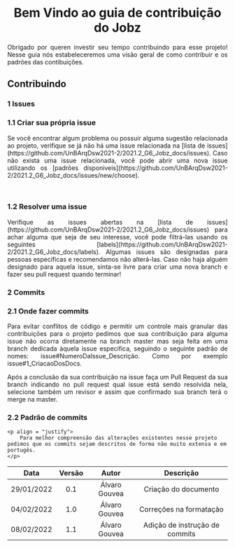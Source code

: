 # <center> Bem Vindo ao guia de contribuição do Jobz

<p align = "justify">
    Obrigado por queren investir seu tempo contribuindo para esse projeto!
    Nesse guia nós estabeleceremos uma visão geral de como contribuir e os padrões das contibuições.
</p>

## Contribuindo

### 1 Issues

### 1.1 Criar sua própria issue
<p align = "justify">
    Se você encontrar algum problema ou possuir alguma sugestão relacionada ao projeto, verifique se já não há uma issue relacionada na [lista de issues](https://github.com/UnBArqDsw2021-2/2021.2_G6_Jobz_docs/issues). Caso não exista uma issue relacionada, você pode abrir uma nova issue utilizando os [padrões dísponiveis](https://github.com/UnBArqDsw2021-2/2021.2_G6_Jobz_docs/issues/new/choose).
</p>

<br>

### 1.2 Resolver uma issue
<p align = "justify">
    Verifique as issues abertas na [lista de issues](https://github.com/UnBArqDsw2021-2/2021.2_G6_Jobz_docs/issues) para achar alguma que seja de seu interesse, você pode filtrá-las usando os seguintes [labels](https://github.com/UnBArqDsw2021-2/2021.2_G6_Jobz_docs/labels). Algumas issues são designadas para pessoas específicas e recomendamos não alterá-las. Caso não haja alguém designado para aquela issue, sinta-se livre para criar uma nova branch e fazer seu pull request quando terminar!
</p>

 ### 2 Commits
    
 ### 2.1 Onde fazer commits
<p align = "justify">
        Para evitar conflitos de código e permitir um controle mais granular das contribuições para o projeto pedimos que sua contribuição para alguma issue não ocorra diretamente na branch master mas seja feita em uma branch dedicada àquela issue especifica, seguindo o seguinte padrão de nomes: issue#NumeroDaIssue_Descrição. Como por exemplo issue#1_CriacaoDosDocs.
</p>
<p align = "justify">
    Após a conclusão da sua contribuição na issue faça um Pull Request da sua branch indicando no pull request qual issue está sendo resolvida nela, selecione também um revisor e assim que confirmado sua branch terá o merge na master.
</p>

### 2.2 Padrão de commits
    <p align = "justify">
        Para melhor compreensão das alterações existentes nesse projeto pedimos que os commits sejam descritos de forma não muito extensa e em portugês.
    </p>
    
|    Data    | Versão |    Autor    |      Descrição       |
| :--------: | :----: | :---------: | :------------------: |
| 29/01/2022 |  0.1   | Álvaro Gouvea | Criação do documento |
| 04/02/2022 |  1.0   | Álvaro Gouvea | Correções na formatação |
| 08/02/2022 |  1.1   | Álvaro Gouvea | Adição de instrução de commits |
